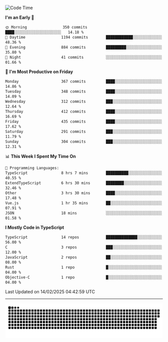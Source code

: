 <!--
<picture>
  <source
    srcset="https://github-readme-stats.vercel.app/api?username=kevinxft&show_icons=true&theme=dark"
    media="(prefers-color-scheme: dark)"
  />
  <source
    srcset="https://github-readme-stats.vercel.app/api?username=kevinxft&show_icons=true"
    media="(prefers-color-scheme: light), (prefers-color-scheme: no-preference)"
  />
  <img src="https://github-readme-stats.vercel.app/api?username=kevinxft&show_icons=true" />
</picture>
-->

<!--START_SECTION:waka-->
![Code Time](http://img.shields.io/badge/Code%20Time-3%2C087%20hrs%2027%20mins-blue)

**I'm an Early 🐤** 

```text
🌞 Morning                350 commits         ████░░░░░░░░░░░░░░░░░░░░░   14.18 % 
🌆 Daytime                1194 commits        ████████████░░░░░░░░░░░░░   48.36 % 
🌃 Evening                884 commits         █████████░░░░░░░░░░░░░░░░   35.80 % 
🌙 Night                  41 commits          ░░░░░░░░░░░░░░░░░░░░░░░░░   01.66 % 
```
📅 **I'm Most Productive on Friday** 

```text
Monday                   367 commits         ████░░░░░░░░░░░░░░░░░░░░░   14.86 % 
Tuesday                  348 commits         ████░░░░░░░░░░░░░░░░░░░░░   14.09 % 
Wednesday                312 commits         ███░░░░░░░░░░░░░░░░░░░░░░   12.64 % 
Thursday                 412 commits         ████░░░░░░░░░░░░░░░░░░░░░   16.69 % 
Friday                   435 commits         ████░░░░░░░░░░░░░░░░░░░░░   17.62 % 
Saturday                 291 commits         ███░░░░░░░░░░░░░░░░░░░░░░   11.79 % 
Sunday                   304 commits         ███░░░░░░░░░░░░░░░░░░░░░░   12.31 % 
```


📊 **This Week I Spent My Time On** 

```text
💬 Programming Languages: 
TypeScript               8 hrs 7 mins        ██████████░░░░░░░░░░░░░░░   40.55 % 
ExtendTypeScript         6 hrs 30 mins       ████████░░░░░░░░░░░░░░░░░   32.46 % 
Other                    3 hrs 30 mins       ████░░░░░░░░░░░░░░░░░░░░░   17.48 % 
Vue.js                   1 hr 35 mins        ██░░░░░░░░░░░░░░░░░░░░░░░   07.91 % 
JSON                     18 mins             ░░░░░░░░░░░░░░░░░░░░░░░░░   01.58 % 
```

**I Mostly Code in TypeScript** 

```text
TypeScript               14 repos            ██████████████░░░░░░░░░░░   56.00 % 
C                        3 repos             ███░░░░░░░░░░░░░░░░░░░░░░   12.00 % 
JavaScript               2 repos             ██░░░░░░░░░░░░░░░░░░░░░░░   08.00 % 
Rust                     1 repo              █░░░░░░░░░░░░░░░░░░░░░░░░   04.00 % 
Objective-C              1 repo              █░░░░░░░░░░░░░░░░░░░░░░░░   04.00 % 
```




 Last Updated on 14/02/2025 04:42:59 UTC
<!--END_SECTION:waka-->

---

<picture>
  <source media="(prefers-color-scheme: dark)" srcset="https://raw.githubusercontent.com/kevinxft/kevinxft/output/github-contribution-grid-snake-dark.svg">
  <source media="(prefers-color-scheme: light)" srcset="https://raw.githubusercontent.com/kevinxft/kevinxft/output/github-contribution-grid-snake.svg">
  <img alt="github contribution grid snake animation" src="https://raw.githubusercontent.com/kevinxft/kevinxft/output/github-contribution-grid-snake.svg">
</picture>